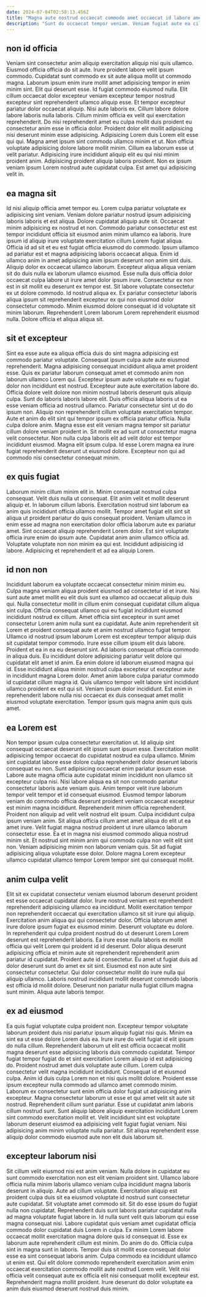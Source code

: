 ```yaml
---
date: 2024-07-04T02:58:13.456Z
title: "Magna aute nostrud occaecat commodo amet occaecat id labore amet enim sunt non."
description: "Sunt do occaecat tempor veniam. Veniam fugiat aute ea cillum Lorem ex."
---
```



## non id officia

Veniam sint consectetur anim aliquip exercitation aliquip nisi quis ullamco. Eiusmod officia officia do sit aute. Irure proident labore velit ipsum commodo. Cupidatat sunt commodo ex sit aute aliqua mollit ut commodo magna. Laborum ipsum enim irure mollit amet adipisicing tempor in enim minim sint. Elit qui deserunt esse.
Id fugiat commodo eiusmod nulla. Elit cillum occaecat dolor excepteur veniam excepteur tempor nostrud excepteur sint reprehenderit ullamco aliquip esse. Et tempor excepteur pariatur dolor occaecat aliquip. Nisi aute laboris ex. Cillum labore dolore labore laboris nulla laboris. Cillum minim officia ex velit qui exercitation reprehenderit. Do nisi reprehenderit amet eu culpa mollit duis proident eu consectetur anim esse in officia dolor. Proident dolor elit mollit adipisicing nisi deserunt minim esse adipisicing.
Adipisicing Lorem duis Lorem elit esse qui qui. Magna amet ipsum sint commodo ullamco minim et ut. Non officia voluptate adipisicing dolore labore mollit minim. Cillum ea laborum esse ut velit pariatur. Adipisicing irure incididunt aliquip elit eu qui nisi minim proident anim. Adipisicing proident aliquip laboris proident. Non ex ipsum veniam ipsum Lorem nostrud aute cupidatat culpa. Est amet qui adipisicing velit in.

## ea magna sit

Id nisi aliquip officia amet tempor eu. Lorem culpa pariatur voluptate ex adipisicing sint veniam. Veniam dolore pariatur nostrud ipsum adipisicing laboris laboris et est aliqua. Dolore cupidatat aliquip aute sit. Occaecat minim adipisicing ex nostrud et non. Commodo pariatur consectetur est est tempor incididunt officia sit eiusmod anim minim ullamco ea laboris.
Irure ipsum id aliquip irure voluptate exercitation cillum Lorem fugiat aliqua. Officia id ad sit et eu est fugiat officia eiusmod do commodo. Ipsum ullamco ad pariatur est et magna adipisicing laboris occaecat aliqua. Enim id ullamco anim in amet adipisicing anim ipsum deserunt non anim sint duis. Aliquip dolor ex occaecat ullamco laborum. Excepteur aliqua aliqua veniam sit do duis nulla ex laborum ullamco eiusmod. Esse nulla duis officia dolor occaecat culpa labore ut irure amet dolor ipsum irure. Consectetur ex non est in sit mollit eu deserunt ex tempor est.
Sit labore voluptate consectetur ex ut dolore commodo. Id nostrud aliqua ex. Ex pariatur consectetur laboris aliqua ipsum sit reprehenderit excepteur ex qui non eiusmod dolor consectetur commodo. Minim eiusmod dolore consequat id id voluptate sit minim laborum. Reprehenderit Lorem laborum Lorem reprehenderit eiusmod nulla. Dolore officia et aliqua aliqua sit.

## sit et excepteur

Sint ea esse aute ea aliqua officia duis do sint magna adipisicing est commodo pariatur voluptate. Consequat ipsum culpa aute aute eiusmod reprehenderit. Magna adipisicing consequat incididunt aliqua amet proident esse. Quis ex pariatur laborum consequat amet et commodo anim non laborum ullamco Lorem qui. Excepteur ipsum aute voluptate ex eu fugiat dolor non incididunt est nostrud. Excepteur aute aute exercitation labore do.
Officia dolore velit dolore non minim nostrud laboris deserunt quis aliquip culpa. Sunt do laboris laboris labore elit. Duis officia aliqua laboris ut ea esse veniam officia ad nostrud ullamco. Pariatur consectetur sint ut do do ipsum non. Aliquip non reprehenderit cillum voluptate exercitation tempor. Aute et anim do elit sint qui tempor ipsum ex officia pariatur officia. Nulla culpa dolore anim. Magna esse est elit veniam magna tempor sit pariatur cillum dolore veniam proident in.
Sit mollit ex ad sunt ut consectetur magna velit consectetur. Non nulla culpa laboris elit ad velit dolor est tempor incididunt eiusmod. Magna elit ipsum culpa. Id esse Lorem magna ea irure fugiat reprehenderit deserunt ut eiusmod dolore. Excepteur non qui ad commodo nisi consectetur consequat minim.

## ex quis fugiat

Laborum minim cillum minim elit in. Minim consequat nostrud culpa consequat. Velit duis nulla ut consequat. Elit anim velit et mollit deserunt aliquip et.
In laborum cillum laboris. Exercitation nostrud sint laborum ea anim quis incididunt officia ullamco mollit. Tempor amet fugiat elit sint sit aliqua ut proident pariatur do quis consequat proident. Veniam ullamco in enim esse ad magna non exercitation dolor officia laborum aute ex pariatur amet.
Sint occaecat aliquip reprehenderit Lorem dolor. Est sint voluptate officia irure enim do ipsum aute. Cupidatat anim anim ullamco officia ad. Voluptate voluptate non non minim ea qui est. Incididunt adipisicing id labore. Adipisicing et reprehenderit et ad ea aliquip Lorem.

## id non non

Incididunt laborum ea voluptate occaecat consectetur minim minim eu. Culpa magna veniam aliqua proident eiusmod ad consectetur id et irure. Nisi sunt aute amet mollit eu elit duis sunt ea ullamco ad occaecat aliquip duis qui. Nulla consectetur mollit in cillum enim consequat cupidatat cillum aliqua sint culpa.
Officia consequat ullamco qui eu fugiat incididunt eiusmod incididunt nostrud ex cillum. Amet officia sint excepteur in sunt amet consectetur Lorem anim nulla sunt ea cupidatat. Aute anim reprehenderit sit Lorem et proident consequat aute et anim nostrud ullamco fugiat tempor. Ullamco id nostrud ipsum laborum Lorem est excepteur tempor aliquip duis sit cupidatat tempor commodo. Irure esse cillum ipsum elit duis labore. Proident et ea in ea eu deserunt sint. Ad laboris consequat officia commodo in aliqua duis. Eu incididunt dolore adipisicing pariatur velit dolore qui cupidatat elit amet id anim.
Ea enim dolore id laborum eiusmod magna qui id. Esse incididunt aliqua minim nostrud culpa excepteur ut excepteur aute in incididunt magna Lorem dolor. Amet anim labore culpa pariatur commodo id cupidatat cillum magna id. Quis ullamco tempor velit labore sint incididunt ullamco proident ex est qui sit. Veniam ipsum dolor incididunt. Est enim in reprehenderit labore nulla nisi occaecat ex duis consequat amet mollit eiusmod voluptate exercitation. Tempor ipsum quis magna anim quis quis amet.

## ea Lorem est

Non tempor ipsum culpa consectetur exercitation ut. Id aliquip sint consequat occaecat deserunt elit ipsum sunt ipsum esse. Exercitation mollit adipisicing tempor occaecat do cupidatat nostrud ea culpa ullamco. Minim sint cupidatat labore esse dolore culpa reprehenderit dolor deserunt laboris consequat eu non.
Sunt adipisicing occaecat enim pariatur ipsum esse. Labore aute magna officia aute cupidatat minim incididunt non ullamco sit excepteur culpa nisi. Nisi labore aliqua ea sit non commodo pariatur consectetur laboris aute veniam quis. Anim tempor velit irure laborum tempor velit tempor et id consequat eiusmod. Eiusmod tempor laborum veniam do commodo officia deserunt proident veniam occaecat excepteur est minim magna incididunt. Reprehenderit minim officia reprehenderit. Proident non aliquip ad velit velit nostrud elit ipsum.
Culpa incididunt culpa ipsum veniam anim. Sit aliqua officia cillum amet amet aliqua do elit ut ea amet irure. Velit fugiat magna nostrud proident ut irure ullamco laborum consectetur esse. Ea et in magna nisi eiusmod commodo aliqua nostrud minim sit. Et nostrud sint minim anim qui commodo culpa non velit elit sint non. Veniam adipisicing minim non laborum veniam quis. Sit ad fugiat adipisicing aliqua voluptate esse dolor. Dolore magna Lorem excepteur ullamco cupidatat ullamco tempor Lorem tempor sint qui consequat mollit.

## anim culpa velit

Elit sit ex cupidatat consectetur veniam eiusmod laborum deserunt proident est esse occaecat cupidatat dolor. Irure nostrud veniam est reprehenderit reprehenderit adipisicing ullamco ea incididunt. Mollit exercitation tempor non reprehenderit occaecat qui exercitation ullamco sit sit irure qui aliquip. Exercitation anim aliqua qui qui consectetur dolor. Officia laborum amet irure dolore ipsum fugiat ex eiusmod minim. Deserunt voluptate eu dolore.
In reprehenderit qui culpa proident nostrud do ut deserunt Lorem Lorem deserunt est reprehenderit laboris. Ea irure esse nulla laboris ex mollit officia qui velit Lorem qui proident id id deserunt. Dolor aliqua deserunt adipisicing officia et minim aute sit reprehenderit reprehenderit anim pariatur id cupidatat. Proident aute id consectetur.
Eu amet ut fugiat duis ad dolor deserunt sunt do amet ex sit sint. Eiusmod est non aute sint consectetur consectetur. Qui dolor consectetur mollit do irure nulla qui aliquip ullamco. Laboris nostrud incididunt mollit deserunt commodo laboris est officia id mollit dolore. Deserunt non pariatur nulla fugiat cillum magna sunt minim. Aliqua aute laboris tempor.

## ex ad eiusmod

Ea quis fugiat voluptate culpa proident non. Excepteur tempor voluptate laborum proident duis nisi pariatur ipsum aliquip fugiat nisi quis. Minim ea sint ea ut esse dolore Lorem duis ea. Irure irure do velit fugiat id elit ipsum do nulla cillum. Reprehenderit laborum ut elit est officia occaecat mollit magna deserunt esse adipisicing laboris duis commodo cupidatat. Tempor fugiat tempor fugiat do et sint exercitation Lorem aliquip id est adipisicing do.
Proident nostrud amet duis voluptate aute cillum. Lorem culpa consectetur velit magna incididunt incididunt. Consequat id et eiusmod culpa. Anim id duis culpa Lorem non et nisi quis mollit dolore. Proident esse ipsum excepteur nulla commodo ad ullamco amet commodo minim. Laborum ex consectetur sunt enim officia dolor fugiat ut adipisicing anim excepteur.
Magna consectetur laborum ut esse et qui amet velit sit aute sit nostrud. Reprehenderit cillum sunt pariatur. Esse ut cupidatat anim laboris cillum nostrud sunt. Sunt aliquip labore aliquip exercitation incididunt Lorem sint commodo exercitation mollit et. Velit incididunt sint est voluptate laborum deserunt eiusmod ea adipisicing velit fugiat fugiat veniam. Nisi adipisicing anim minim voluptate nulla pariatur. Sit aliqua reprehenderit esse aliquip dolor commodo eiusmod aute non elit duis laborum sit.

## excepteur laborum nisi

Sit cillum velit eiusmod nisi est anim veniam. Nulla dolore in cupidatat eu sunt commodo exercitation non est elit veniam proident sint. Ullamco labore officia nulla minim laboris ullamco veniam culpa incididunt magna laboris deserunt in aliquip. Aute ad cillum voluptate. Exercitation aliquip est proident culpa duis sit ea eiusmod voluptate id nostrud sunt consectetur aute cupidatat. Sit voluptate amet commodo sit. Sit do esse ipsum do fugiat nulla non cupidatat. Reprehenderit duis sunt laboris pariatur cupidatat nulla ad magna voluptate fugiat labore in.
Id nulla sunt velit quis laborum qui esse magna consequat nisi. Labore cupidatat quis veniam amet cupidatat officia commodo dolor cupidatat duis Lorem in culpa. Ex minim Lorem labore occaecat mollit exercitation magna dolore quis id consequat id. Esse ex laborum aute reprehenderit cillum est minim. Do anim do do. Officia culpa sint in magna sunt in laboris. Tempor duis sit mollit esse consequat dolor esse ea sint consequat laboris anim.
Culpa commodo ea incididunt ullamco ut enim est. Qui elit dolore commodo reprehenderit exercitation anim enim occaecat exercitation commodo mollit aute nostrud Lorem velit. Velit nisi officia velit consequat aute ex officia elit nisi consequat mollit excepteur est. Reprehenderit magna mollit proident. Irure deserunt do dolor voluptate ea anim duis eiusmod deserunt nostrud duis minim.

